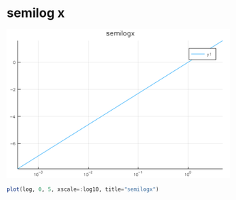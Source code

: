 # semilog x

![line plot](figures/semilogx.png)

```julia
plot(log, 0, 5, xscale=:log10, title="semilogx")
```
